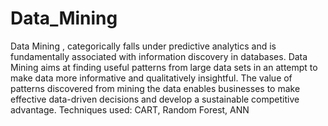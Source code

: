 # Data_Mining
Data Mining , categorically falls under predictive analytics and is fundamentally associated with information discovery in databases. Data Mining aims at finding useful patterns from large data sets in an attempt to make data more informative and qualitatively insightful. The value of patterns discovered from mining the data enables businesses to make effective data-driven decisions and develop a sustainable competitive advantage. Techniques used: CART, Random Forest, ANN
